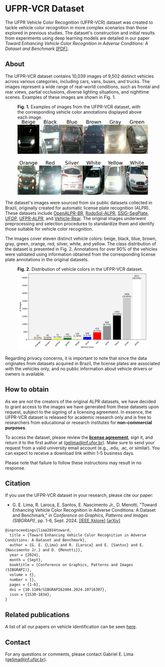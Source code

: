 # UFPR-VCR Dataset

The UFPR Vehicle Color Recognition (UFPR-VCR) dataset was created to tackle vehicle color recognition in more complex scenarios than those explored in previous studies. The dataset's construction and initial results from experiments using deep learning models are detailed in our paper *Toward Enhancing Vehicle Color Recognition in Adverse Conditions: A Dataset and Benchmark* [[PDF]](https://arxiv.org/pdf/2408.11589).

## About

The UFPR-VCR dataset contains 10,039 images of 9,502 distinct vehicles across various categories, including cars, vans, buses, and trucks. The images represent a wide range of real-world conditions, such as frontal and rear views, partial occlusions, diverse lighting situations, and nighttime scenes. Examples of these images are shown in Fig. 1.

<figure>
    <figcaption>
        <b>Fig. 1.</b> Examples of images from the UFPR-VCR dataset, with the corresponding vehicle color annotations displayed above each image.
    </figcaption>
    <img src=./imgs/ufpr_vc_samples.png alt="samples from UFPR-VCR dataset">
</figure>

The dataset's images were sourced from six public datasets collected in Brazil, originally created for automatic license plate recognition (ALPR). These datasets include [OpenALPR-BR](https://github.com/openalpr/benchmarks/tree/master/endtoend/br/), [RodoSol-ALPR](https://github.com/raysonlaroca/rodosol-alpr-dataset), [SSIG-SegPlate](https://doi.org/10.1117/1.JEI.25.5.053034), [UFOP](https://doi.org/10.1109/ICSMC.2011.6084108), [UFPR-ALPR](https://github.com/raysonlaroca/ufpr-alpr-dataset), and [Vehicle-Rear](https://github.com/icarofua/vehicle-rear). The original images underwent preprocessing and selection procedures to standardize them and identify those suitable for vehicle color recognition.

The images cover eleven distinct vehicle colors: beige, black, blue, brown, gray, green, orange, red, silver, white, and yellow. The class distribution of the dataset is presented in Fig. 2. Annotations for over 90% of the vehicles were validated using information obtained from the corresponding license plate annotations in the original datasets.

<figure>
    <figcaption>
        <b>Fig. 2.</b> Distribution of vehicle colors in the UFPR-VCR dataset.
    </figcaption>
    <img src=./imgs/class_dist.png alt="UFPR-VCR class distribution">
</figure>

Regarding privacy concerns, it is important to note that since the data originates from datasets acquired in Brazil, the license plates are associated with the vehicles only, and no public information about vehicle drivers or owners is available.

## How to obtain

As we are not the creators of the original ALPR datasets, we have decided to grant access to the images we have generated from these datasets upon request, subject to the signing of a licensing agreement. In essence, the UFPR-VCR dataset is released for academic research only and is free to researchers from educational or research institutes for **non-commercial purposes**.

To access the dataset, please review the [**license agreement**](./pdfs/license_agreement.pdf), sign it, and return it to the first author at ([gelima@inf.ufpr.br](mailto:gelima@inf.ufpr.br)). Make sure to send your request from a valid university email account (e.g., .edu, .ac, or similar). You can expect to receive a download link within 1-5 business days. 

Please note that failure to follow these instructions may result in no response.

## Citation

If you use the UFPR-VCR dataset in your research, please cite our paper:

* G. E. Lima, R. Laroca, E. Santos, E. Nascimento Jr., D. Menotti, "Toward Enhancing Vehicle Color Recognition in Adverse Conditions: A Dataset and Benchmark," in *Conference on Graphics, Patterns and Images (SIBGRAPI)*, pp. 1-6, Sept. 2024. [[IEEE Xplore]](https://doi.org/10.1109/SIBGRAPI62404.2024.10716307) [[arXiv]](https://arxiv.org/abs/2408.11589)

```
@inproceedings{lima2024toward,
  title = {Toward Enhancing Vehicle Color Recognition in Adverse Conditions: A Dataset and Benchmark},
  author = {G. E. {Lima} and R. {Laroca} and E. {Santos} and E. {Nascimento Jr.} and D. {Menotti}},
  year = {2024},
  month = {Sept},
  booktitle = {Conference on Graphics, Patterns and Images (SIBGRAPI)},
  volume = {},
  number = {},
  pages = {1-6},
  doi = {10.1109/SIBGRAPI62404.2024.10716307},
  issn = {1530-1834},
}
```

## Related publications

A list of all our papers on vehicle identification can be seen [here](https://scholar.google.com/scholar?hl=pt-BR&as_sdt=0%2C5&as_ylo=2018&q=allintitle%3A+plate+OR+license+OR+vehicle+author%3A%22David+Menotti%22&btnG=).

## Contact

For any questions or comments, please contact Gabriel E. Lima ([gelima@inf.ufpr.br](mailto:gelima@inf.ufpr.br)).
